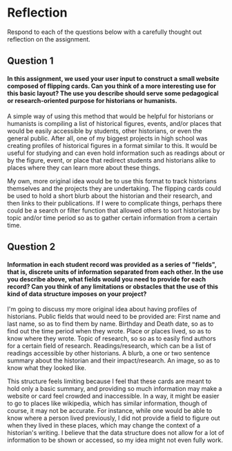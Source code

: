 # Reflection

Respond to each of the questions below with a carefully thought out reflection on the assignment.

## Question 1
#### In this assignment, we used your user input to construct a small website composed of flipping cards. Can you think of a more interesting use for this basic layout? The use you describe should serve some pedagogical or research-oriented purpose for historians or humanists.

A simple way of using this method that would be helpful for historians or humanists is compiling a list of historical figures, events, and/or places that would be easily accessible by students, other historians, or even the general public.  After all, one of my biggest projects in high school was creating profiles of historical figures in a format similar to this.  It would be useful for studying and can even hold information such as readings about or by the figure, event, or place that redirect students and historians alike to places where they can learn more about these things.

My own, more original idea would be to use this format to track historians themselves and the projects they are undertaking.  The flipping cards could be used to hold a short blurb about the historian and their research, and then links to their publications.  If I were to complicate things, perhaps there could be a search or filter function that allowed others to sort historians by topic and/or time period so as to gather certain information from a certain time.


## Question 2
#### Information in each student record was provided as a series of "fields", that is, discrete units of information separated from each other. In the use you describe above, what fields would you need to provide for each record? Can you think of any limitations or obstacles that the use of this kind of data structure imposes on your project?

I'm going to discuss my more original idea about having profiles of historians.  Public fields that would need to be provided are:
First name and last name, so as to find them by name.
Birthday and Death date, so as to find out the time period when they wrote.
Place or places lived, so as to know where they wrote.
Topic of research, so so as to easily find authors for a certain field of research.
Readings/research, which can be a list of readings accessible by other historians.
A blurb, a one or two sentence summary about the historian and their impact/research.
An image, so as to know what they looked like.

This structure feels limiting because I feel that these cards are meant to hold only a basic summary, and providing so much information may make a website or card feel crowded and inaccessible.  In a way, it might be easier to go to places like wikipedia, which has similar information, though of course, it may not be accurate.  For instance, while one would be able to know where a person lived previously, I did not provide a field to figure out when they lived in these places, which may change the context of a historian's writing.  I believe that the data structure does not allow for a lot of information to be shown or accessed, so my idea might not even fully work.
